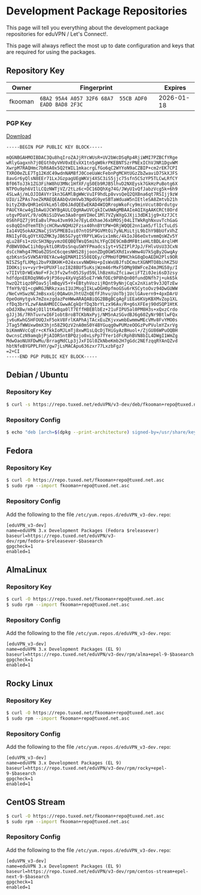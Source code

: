 # Development Package Repositories

This page will tell you everything about the development package repositories 
for eduVPN / Let's Connect!.

This page will always reflect the most up to date configuration and keys that
are required for using the packages.

## Repository Key

Owner   | Fingerprint                                          | Expires
------- | ---------------------------------------------------- | ----------
fkooman | `6BA2 95A4 A057 32F6 68A7  55CB ADF0 EADD BAD8 2F3C` | 2026-01-18

### PGP Key

[Download](https://repo.tuxed.net/fkooman+repo@tuxed.net.asc)

```
-----BEGIN PGP PUBLIC KEY BLOCK-----

mQGNBGAHMOIBDAC3Qu8hqIroZAJjRYcWUsR+UV2bWcDSqRp4RjiWMI7PZBCfYRge
wRlyGagxnh7j0EGth0yVHV0xEEvXX1tn5gW0krPKEBNTSzrPNExIChVJNR1DgvWM
XwrpM7RAQHmc7bR6A0x5Q2tWIL1mkacrgLfGo6qC2WYYoN9aCZBIP+cm2rEK7CPI
TXRO0eZLE7Tg12KdC49wdnNAM8fJ0CoeUaWcFebnPgMCHtUGzZbZwaviD7SkXJFS
8avGr6yQlsN8EEr71LxJGzpagUEgWKVj4XSC3iS5jjc75sfn5CSzYP5TLCwLRfCY
Bf06ToJ3k1ZG3FihW8hU3MNc1HfXF/gS0Eb9RJB5lhvD2NXEysk7GkHzPuBotg6X
NTPOu9ph6VIlLCQzNWTjVZ/2tLz6c+DC16DQhXg74G/JWyU1vQfJabzVcg5k+6h9
4SLwAj/mLOJIOAVYr1kn3GAMlBgWWcVuIF9hdLp8vvsQeQ2QXBna6qt7RSIjj9zW
UIU/iZPAs7oeZkMAEQEAAbQvUmVwb3NpdG9yeSBTaWduaW5nIEtleSA8Zmtvb21h
bityZXBvQHR1eGVkLm5ldD6JAdQEEwEKAD4WIQRropWkoFcy9minVcut8Ordutgv
PAUCYAcw4gIbAwUJCWYBgAULCQgHAwUVCgkICwUWAgMBAAIeAQIXgAAKCRCt8Ord
utgvPDaVC/9/oONiSiDVwo3Aa0rgmVIHeC1Ml7VZyWXgGJXji3dDK1jg9+Xz7JCt
0S6hFQZ7j9tEaBvlPmu43vm99Je7EyLdXhaeJ6xbMOSj04LITWkRghNxuvTchGaG
os8qQIndYemTEhjcHCRwvNQHU2Fzsx40hnBYtPW+ORjWQQE2nn1am5/flIcTuLdS
Ia14VQ5okAX2NaCjSVSPMEBIui07ntO5P9GVMtOi7yNLMiLtjL9bIhY9BbUfxVhZ
RN1IyFOLgOYtXQZMK3yJB65G7ygtYRPYLWGvix1mNc/4kIoJ86eOxtvmmQsWZv5Y
qLu28Fs1+zUcSH3NpyvmzOEQBQTWsQ5mihLYFgCDE9CmBdMFBtieHLtBDL4rqlHM
PdBWV8OwC1ih0pyktLORVDsSnquSWYFPmadcs1yt+V5ZIPlPJpJ/FHlvUsU33CxN
dsCchWhg47MOa6ZOSnC6cqesNHS28jjoonZDg0GWSXRd1xvWmw4U7kSgBy2GwqAy
qzbKsnSvSVW5AY0EYAcw4gEMAM1IS50EQEy/cPMmUfQMHChkG8qDoAEDH2Pls9OR
NISZSgfLXMgi2bvPXBKHK+024xsxvNWDHo+pIsWxUBJfsDCmutXGNMTO8bihKZ5U
IDOKsjsv+vyr9+UPUXFlozI828BUf5uKsjWzm46rMxFSOMg98WFceZ4mJMG58y/I
v7IIVtDrWExNoF+FJc3fv2wfnO5JSyd59LlhBzmXuZfciawciFTZi0Jei6sD3zsy
hdfdpnEEROq9N6v9jP36oy4XyVgS85oE7rWkfOEc9P8hQn00fundDNfh7j+uk65k
hwzQ2tiqz0POav5jlmBqyV5+Y+EBtyhVozijRQnt9yNnjCqCx2nXiat9v3JQTzEw
TfmY9/Q1+cgWRGJNRkzxasI1UJMsgIIkLwDGH0pfmoGSu6rKSCytoOvz94DwGUWW
/NeCvHSwzNCJmBsxxGj0QAwUnJhtUZnQEfFJhvujUoTbj1UclGAvern9+4pxDArU
OpeOoHytgvk7mZoxzgdazPeHWwARAQABiQG2BBgBCgAgFiEEa6KVpKBXMvZop1XL
rfDq3brYLzwFAmAHMOICGwwACgkQrfDq3brYLzx96Av/R+g6sXFEej90dSQP1HtK
oDdJXBw/mb4jO1l1tKwBqa0lT7EffHBEBlbEz+21uFIPU5al0PM8H3s+xQxzCrdo
gJJj36/7RhTuvrwI6F1obtBroBTCKbNxPyj/NM5nAzSGvdBJ6g60ZyNr9BtlwFQx
jv6uKwhG5HFOUQJxF5okV8FrlKAPhAjTAcxEuZKjvxwmbEwmmwMEcVMv8FvYMO0s
JTag5fWWUxw0mX3hjn58Z9QzV2nA0mS0Y4BYGuqg0wPUMzeOOGzPvPVulmYZxrVg
biKmmNVcCqEr+cKfkkIoMJLmTj8xwM1sLQcDjTHiGyAzBHuol+/ZjGU86WPuOQBH
OwcnsCzN9amqbjPjAIORSntBPQzjo0xLsPp7fYer1dFcRphBVN8bIL4DWgI1WmZg
MdwOaoNUXFDwMu/BrragMdCLp3jJxFIGl0ZkNbeKmb2H7gGdc2NEfzqqRYAnQZvd
hbtNfeBYGPPLFHY/gw7jLsMACApu636zxr77LxzbFgz7
=2+CI
-----END PGP PUBLIC KEY BLOCK-----
```

## Debian / Ubuntu

### Repository Key

```bash
$ curl -s https://repo.tuxed.net/eduVPN/v3-dev/deb/fkooman+repo@tuxed.net.gpg | sudo tee /usr/share/keyrings/fkooman+repo@tuxed.net.gpg >/dev/null
```

### Repository Config

```bash
$ echo "deb [arch=$(dpkg --print-architecture) signed-by=/usr/share/keyrings/fkooman+repo@tuxed.net.gpg] https://repo.tuxed.net/eduVPN/v3-dev/deb $(lsb_release -cs) main" | sudo tee /etc/apt/sources.list.d/eduVPN_v3-dev.list >/dev/null
```

## Fedora

### Repository Key

```bash
$ curl -O https://repo.tuxed.net/fkooman+repo@tuxed.net.asc
$ sudo rpm --import fkooman+repo@tuxed.net.asc
```

### Repository Config

Add the following to the file `/etc/yum.repos.d/eduVPN_v3-dev.repo`:

```
[eduVPN_v3-dev]
name=eduVPN 3.x Development Packages (Fedora $releasever)
baseurl=https://repo.tuxed.net/eduVPN/v3-dev/rpm/fedora-$releasever-$basearch
gpgcheck=1
enabled=1
```

## AlmaLinux

### Repository Key

```bash
$ curl -O https://repo.tuxed.net/fkooman+repo@tuxed.net.asc
$ sudo rpm --import fkooman+repo@tuxed.net.asc
```

### Repository Config

Add the following to the file `/etc/yum.repos.d/eduVPN_v3-dev.repo`:

```
[eduVPN_v3-dev]
name=eduVPN 3.x Development Packages (EL 9)
baseurl=https://repo.tuxed.net/eduVPN/v3-dev/rpm/alma+epel-9-$basearch
gpgcheck=1
enabled=1
```

## Rocky Linux

### Repository Key

```bash
$ curl -O https://repo.tuxed.net/fkooman+repo@tuxed.net.asc
$ sudo rpm --import fkooman+repo@tuxed.net.asc
```

### Repository Config

Add the following to the file `/etc/yum.repos.d/eduVPN_v3-dev.repo`:

```
[eduVPN_v3-dev]
name=eduVPN 3.x Development Packages (EL 9)
baseurl=https://repo.tuxed.net/eduVPN/v3-dev/rpm/rocky+epel-9-$basearch
gpgcheck=1
enabled=1
```

## CentOS Stream

```bash
$ curl -O https://repo.tuxed.net/fkooman+repo@tuxed.net.asc
$ sudo rpm --import fkooman+repo@tuxed.net.asc
```

### Repository Config

Add the following to the file `/etc/yum.repos.d/eduVPN_v3-dev.repo`:

```
[eduVPN_v3-dev]
name=eduVPN 3.x Development Packages (EL 9)
baseurl=https://repo.tuxed.net/eduVPN/v3-dev/rpm/centos-stream+epel-next-9-$basearch
gpgcheck=1
enabled=1
```
